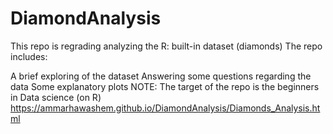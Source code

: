 # DiamondAnalysis
This repo is regrading analyzing the R: built-in dataset (diamonds)
The repo includes:

A brief exploring of the dataset
Answering some questions regarding the data
Some explanatory plots
NOTE: The target of the repo is the beginners in Data science (on R)
https://ammarhawashem.github.io/DiamondAnalysis/Diamonds_Analysis.html
